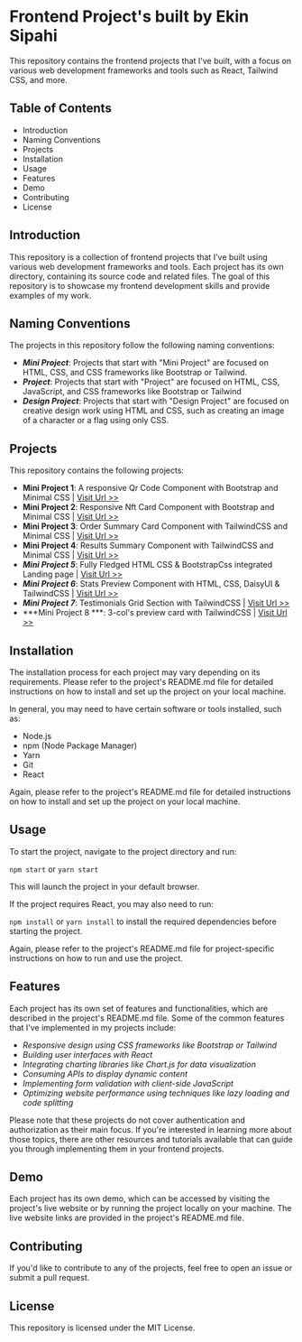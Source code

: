 # Frontend Project's built by Ekin Sipahi

This repository contains the frontend projects that I've built, with a focus on various web development frameworks and tools such as React, Tailwind CSS, and more.

## Table of Contents

* Introduction
* Naming Conventions
* Projects
* Installation
* Usage
* Features
* Demo
* Contributing
* License

## Introduction

This repository is a collection of frontend projects that I've built using various web development frameworks and tools. Each project has its own directory, containing its source code and related files. The goal of this repository is to showcase my frontend development skills and provide examples of my work.

## Naming Conventions

The projects in this repository follow the following naming conventions:

* ***Mini Project***: Projects that start with "Mini Project" are focused on HTML, CSS, and CSS frameworks like Bootstrap or Tailwind.
* ***Project***: Projects that start with "Project" are focused on HTML, CSS, JavaScript, and CSS frameworks like Bootstrap or Tailwind
* ***Design Project***: Projects that start with "Design Project" are focused on creative design work using HTML and CSS, such as creating an image of a character or a flag using only CSS.


## Projects
This repository contains the following projects:

* **Mini Project 1**: A responsive Qr Code Component with Bootstrap and Minimal CSS | [Visit Url >>](https://cute-parfait-4a7931.netlify.app/)
* **Mini Project 2**: Responsive Nft Card Component with Bootstrap and Minimal CSS | [Visit Url >>](https://lucent-palmier-325912.netlify.app/)
* **Mini Project 3**: Order Summary Card Component with TailwindCSS and Minimal CSS | [Visit Url >>](https://644c230c1e322e08bd3bfbc6--jolly-cendol-2b22ab.netlify.app/)
* **Mini Project 4**: Results Summary Component with TailwindCSS and Minimal CSS | [Visit Url >>](https://644da621cd7cb56a6b2805fe--adorable-palmier-f5af52.netlify.app/)
* ***Mini Project 5***: Fully Fledged HTML CSS & BootstrapCss integrated Landing page | [Visit Url >>](https://644eef5579d552232f2bd675--mellifluous-crumble-8f7571.netlify.app/)
* ***Mini Project 6***: Stats Preview Component with HTML, CSS, DaisyUI & TailwindCSS | [Visit Url >>](https://6450222b6a3f5b25ed9d6032--velvety-trifle-7b5f97.netlify.app/) 
* ***Mini Project 7***: Testimonials Grid Section with TailwindCSS | [Visit Url >>](https://superlative-babka-168cd5.netlify.app/public/) 
* ***Mini Project 8 ***: 3-col's preview card with TailwindCSS | [Visit Url >>](https://6458fba1a0896438d38ca670--glowing-creponne-0d0590.netlify.app/public/)
## Installation

The installation process for each project may vary depending on its requirements. Please refer to the project's README.md file for detailed instructions on how to install and set up the project on your local machine.

In general, you may need to have certain software or tools installed, such as:

* Node.js
* npm (Node Package Manager)
* Yarn
* Git
* React

Again, please refer to the project's README.md file for detailed instructions on how to install and set up the project on your local machine.

## Usage

To start the project, navigate to the project directory and run:

`npm start` or `yarn start`

This will launch the project in your default browser.

If the project requires React, you may also need to run:

`npm install` or `yarn install`
to install the required dependencies before starting the project.

Again, please refer to the project's README.md file for project-specific instructions on how to run and use the project.

## Features

Each project has its own set of features and functionalities, which are described in the project's README.md file. Some of the common features that I've implemented in my projects include:

* *Responsive design using CSS frameworks like Bootstrap or Tailwind*
* *Building user interfaces with React*
* *Integrating charting libraries like Chart.js for data visualization*
* *Consuming APIs to display dynamic content*
* *Implementing form validation with client-side JavaScript*
* *Optimizing website performance using techniques like lazy loading and code splitting*

Please note that these projects do not cover authentication and authorization as their main focus. If you're interested in learning more about those topics, there are other resources and tutorials available that can guide you through implementing them in your frontend projects.


## Demo
Each project has its own demo, which can be accessed by visiting the project's live website or by running the project locally on your machine. The live website links are provided in the project's README.md file.


## Contributing
If you'd like to contribute to any of the projects, feel free to open an issue or submit a pull request.

## License
This repository is licensed under the MIT License.
